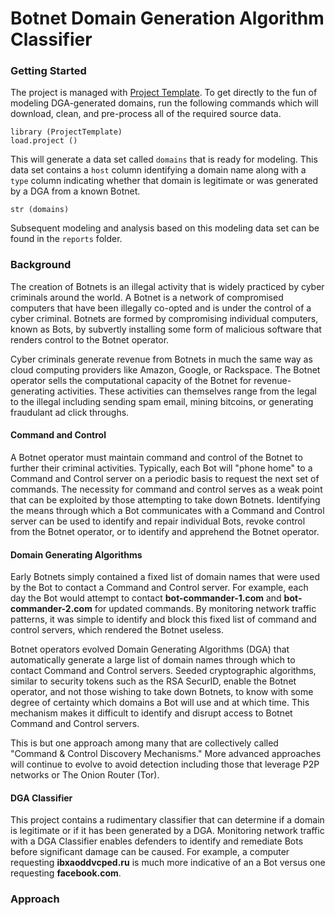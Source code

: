 Botnet Domain Generation Algorithm Classifier
===================================================================

### Getting Started

The project is managed with [Project Template](http://projecttemplate.net/).  To get directly to the fun of modeling DGA-generated domains, run the following commands which will download, clean, and pre-process all of the required source data.

```
library (ProjectTemplate)
load.project ()
```

This will generate a data set called ```domains``` that is ready for modeling.  This data set contains a ```host``` column identifying a domain name along with a ```type``` column indicating whether that domain is legitimate or was generated by a DGA from a known Botnet.

```
str (domains)
```

Subsequent modeling and analysis based on this modeling data set can be found in the ```reports``` folder.

### Background

The creation of Botnets is an illegal activity that is widely practiced by cyber criminals around the world. A Botnet is a network of compromised computers that have been illegally co-opted and is under the control of a cyber criminal.  Botnets are formed by compromising individual computers, known as Bots, by subvertly installing some form of malicious software that renders control to the Botnet operator.

Cyber criminals generate revenue from Botnets in much the same way as cloud computing providers like Amazon, Google, or Rackspace.  The Botnet operator sells the computational capacity of the Botnet for revenue-generating activities.  These activities can themselves range from the legal to the illegal including sending spam email, mining bitcoins, or generating fraudulant ad click throughs.

#### Command and Control

A Botnet operator must maintain command and control of the Botnet to further their criminal activities.  Typically, each Bot will "phone home" to a Command and Control server on a periodic basis to request the next set of commands.  The necessity for command and control serves as a weak point that can be exploited by those attempting to take down Botnets.  Identifying the means through which a Bot communicates with a Command and Control server can be used to identify and repair individual Bots, revoke control from the Botnet operator, or to identify and apprehend the Botnet operator.

#### Domain Generating Algorithms

Early Botnets simply contained a fixed list of domain names that were used by the Bot to contact a Command and Control server.  For example, each day the Bot would attempt to contact **bot-commander-1.com** and **bot-commander-2.com** for updated commands.  By monitoring network traffic patterns, it was simple to identify and block this fixed list of command and control servers, which rendered the Botnet useless.

Botnet operators evolved Domain Generating Algorithms (DGA) that automatically generate a large list of domain names through which to contact Command and Control servers.  Seeded cryptographic algorithms, similar to security tokens such as the RSA SecurID, enable the Botnet operator, and not those wishing to take down Botnets, to know with some degree of certainty which domains a Bot will use and at which time.  This mechanism makes it difficult to identify and disrupt access to Botnet Command and Control servers.  

This is but one approach among many that are collectively called "Command & Control Discovery Mechanisms."  More advanced approaches will continue to evolve to avoid detection including those that leverage P2P networks or The Onion Router (Tor).

#### DGA Classifier

This project contains a rudimentary classifier that can determine if a domain is legitimate or if it has been generated by a DGA.  Monitoring network traffic with a DGA Classifier enables defenders to identify and remediate Bots before significant damage can be caused.  For example, a computer requesting **ibxaoddvcped.ru** is much more indicative of an a Bot versus one requesting **facebook.com**.

### Approach







